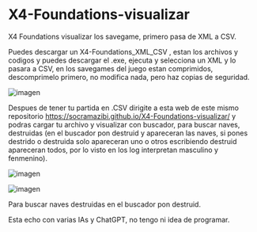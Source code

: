 # X4-Foundations-visualizar

X4 Foundations visualizar los savegame, primero pasa de XML a CSV.

Puedes descargar un X4-Foundations_XML_CSV , estan los archivos y codigos y puedes descargar el .exe, ejecuta y selecciona un XML y lo pasara a CSV, en los savegames del juego estan comprimidos, descomprimelo primero, no modifica nada, pero haz copias de seguridad.

![imagen](https://github.com/user-attachments/assets/782aa275-5ed8-44e1-bded-9029851bb77c)



Despues de tener tu partida en .CSV dirigite a esta web de este mismo repositorio https://socramazibi.github.io/X4-Foundations-visualizar/ y podras cargar tu archivo y visualizar con buscador, para buscar naves, destruidas (en el buscador pon destruid y apareceran las naves, si pones destrido o destruida solo apareceran uno o otros escribiendo destruid apareceran todos, por lo visto en los log interpretan masculino y fenmenino).

![imagen](https://github.com/user-attachments/assets/59d111fc-5c1f-4bca-b142-f68850a6aec4)

![imagen](https://github.com/user-attachments/assets/a2ff9baa-6bf9-4565-991e-77240074b613)

Para buscar naves destruidas en el buscador pon destruid.


Esta echo con varias IAs y ChatGPT, no tengo ni idea de programar.

